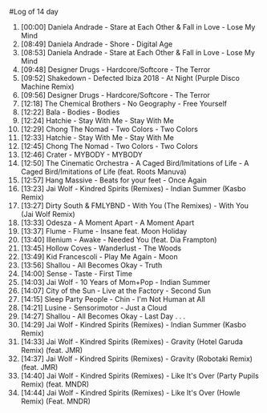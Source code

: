 #Log of 14 day

1. [00:00] Daniela Andrade - Stare at Each Other & Fall in Love - Lose My Mind
1. [08:49] Daniela Andrade - Shore - Digital Age
1. [08:53] Daniela Andrade - Stare at Each Other & Fall in Love - Lose My Mind
1. [09:48] Designer Drugs - Hardcore/Softcore - The Terror
1. [09:52] Shakedown - Defected Ibiza 2018 - At Night (Purple Disco Machine Remix)
1. [09:56] Designer Drugs - Hardcore/Softcore - The Terror
1. [12:18] The Chemical Brothers - No Geography - Free Yourself
1. [12:22] Bala - Bodies - Bodies
1. [12:24] Hatchie - Stay With Me - Stay With Me
1. [12:29] Chong The Nomad - Two Colors - Two Colors
1. [12:33] Hatchie - Stay With Me - Stay With Me
1. [12:45] Chong The Nomad - Two Colors - Two Colors
1. [12:46] Crater - MYBODY - MYBODY
1. [12:50] The Cinematic Orchestra - A Caged Bird/Imitations of Life - A Caged Bird/Imitations of Life (feat. Roots Manuva)
1. [12:57] Hang Massive - Beats for your feet - Once Again
1. [13:23] Jai Wolf - Kindred Spirits (Remixes) - Indian Summer (Kasbo Remix)
1. [13:27] Dirty South & FMLYBND - With You (The Remixes) - With You (Jai Wolf Remix)
1. [13:33] Odesza - A Moment Apart - A Moment Apart
1. [13:37] Flume - Flume - Insane feat. Moon Holiday
1. [13:40] Illenium - Awake - Needed You (feat. Dia Frampton)
1. [13:45] Hollow Coves - Wanderlust - The Woods
1. [13:49] Kid Francescoli - Play Me Again - Moon
1. [13:56] Shallou - All Becomes Okay - Truth
1. [14:00] Sense - Taste - First Time
1. [14:03] Jai Wolf - 10 Years of Mom+Pop - Indian Summer
1. [14:07] City of the Sun - Live at the Factory - Second Sun
1. [14:15] Sleep Party People - Chin - I'm Not Human at All
1. [14:21] Lusine - Sensorimotor - Just a Cloud
1. [14:27] Shallou - All Becomes Okay - Last Day . . .
1. [14:29] Jai Wolf - Kindred Spirits (Remixes) - Indian Summer (Kasbo Remix)
1. [14:33] Jai Wolf - Kindred Spirits (Remixes) - Gravity (Hotel Garuda Remix) (feat. JMR)
1. [14:37] Jai Wolf - Kindred Spirits (Remixes) - Gravity (Robotaki Remix) (feat. JMR)
1. [14:40] Jai Wolf - Kindred Spirits (Remixes) - Like It's Over (Party Pupils Remix) (feat. MNDR)
1. [14:44] Jai Wolf - Kindred Spirits (Remixes) - Like It's Over (Howle Remix) (Feat. MNDR)
